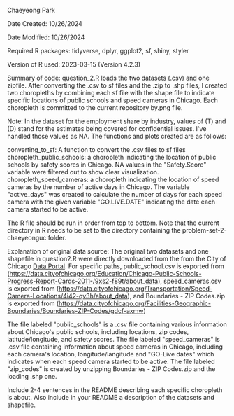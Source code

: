 Chaeyeong Park

Date Created: 10/26/2024

Date Modified: 10/26/2024

Required R packages: tidyverse, dplyr, ggplot2, sf, shiny, styler

Version of R used: 2023-03-15 (Version 4.2.3)

Summary of code: question_2.R loads the two datasets (.csv) and one zipfile. 
After converting the .csv to sf files and the .zip to .shp files, I created two choropleths by combining each sf file with the shape file to indicate specific locations of public schools and speed cameras in Chicago.
Each choropleth is committed to the current repository by.png file.

Note: In the dataset for the employment share by industry, values of (T) and (D) stand for the estimates being covered for confidential issues. I've handled those values as NA. The functions and plots created are as follows:

converting_to_sf: A function to convert the .csv files to sf files 
choropleth_public_schools: a choropleth indicating the location of public schools by safety scores in Chicago. NA values in the "Safety.Score" variable were filtered out to show clear visualization.
choropleth_speed_cameras: a choropleth indicating the location of speed cameras by the number of active days in Chicago. 
The variable "active_days" was created to calculate the number of days for each speed camera with the given variable "GO.LIVE.DATE" indicating the date each camera started to be active.

The R file should be run in order from top to bottom. Note that the current directory in R needs to be set to the directory containing the problem-set-2-chaeyeonguc folder.

Explanation of original data source: The original two datasets and one shapefile in question2.R were directly downloaded from the from the City of Chicago [Data Portal](https://data.cityofchicago.org).
For specific paths, public_school.csv is exported from (https://data.cityofchicago.org/Education/Chicago-Public-Schools-Progress-Report-Cards-2011-/9xs2-f89t/about_data),
speed_cameras.csv is exported from (https://data.cityofchicago.org/Transportation/Speed-Camera-Locations/4i42-qv3h/about_data),
and Boundaries - ZIP Codes.zip  is exported from (https://data.cityofchicago.org/Facilities-Geographic-Boundaries/Boundaries-ZIP-Codes/gdcf-axmw)

The file labeled "public_schools" is a .csv file containing various information about Chicago's public schools, including locations, zip codes, latitude/longitude, and safety scores.
The file labeled "speed_cameras" is .csv file containing information about speed cameras in Chicago, including each camera's location, longitude/langitude and "GO-Live dates" which indicates when each speed camera started to be active.
The file labeled "zip_codes" is created by unzipping Boundaries - ZIP Codes.zip and the loading .shp one.


 Include 2-4 sentences in the README describing each specific choropleth is about. Also include in your README a description of the datasets and shapefile.
